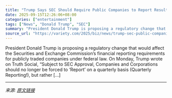 ```yaml
---
title: "Trump Says SEC Should Require Public Companies to Report Results Every Six Months, Instead of Quarterly"
date: 2025-09-15T12:26:06+08:00
categories: ["entertainment"]
tags: ["News", "Donald Trump", "SEC"]
summary: "President Donald Trump is proposing a regulatory change that would affect the Securities and Exchange Commission&#8217;s financial reporting requirements for publicly traded companies under federal la"
source_url: "https://variety.com/2025/biz/news/trump-sec-public-companies-report-six-months-not-quarterly-1236519236/"
---
```


President Donald Trump is proposing a regulatory change that would affect the Securities and Exchange Commission&#8217;s financial reporting requirements for publicly traded companies under federal law. On Monday, Trump wrote on Truth Social, &#8220;Subject to SEC Approval, Companies and Corporations should no longer be forced to &#8216;Report&#8217; on a quarterly basis (Quarterly Reporting!), but rather [&#8230;]

---

*来源: [原文链接](https://variety.com/2025/biz/news/trump-sec-public-companies-report-six-months-not-quarterly-1236519236/)*
